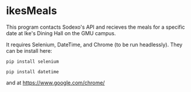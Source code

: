 # ikesMeals

This program contacts Sodexo's API and recieves the meals for a specific date at Ike's Dining Hall on the GMU campus.

It requires Selenium, DateTime, and Chrome (to be run headlessly). They can be install here:
```fish
pip install selenium
```

```fish
pip install datetime
```
and at https://www.google.com/chrome/
